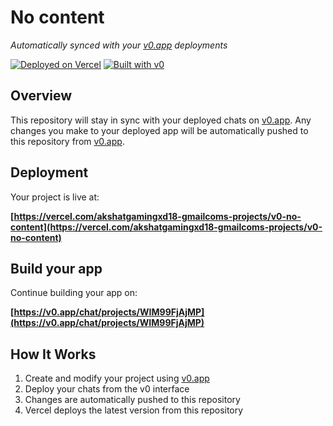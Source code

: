 # No content

*Automatically synced with your [v0.app](https://v0.app) deployments*

[![Deployed on Vercel](https://img.shields.io/badge/Deployed%20on-Vercel-black?style=for-the-badge&logo=vercel)](https://vercel.com/akshatgamingxd18-gmailcoms-projects/v0-no-content)
[![Built with v0](https://img.shields.io/badge/Built%20with-v0.app-black?style=for-the-badge)](https://v0.app/chat/projects/WIM99FjAjMP)

## Overview

This repository will stay in sync with your deployed chats on [v0.app](https://v0.app).
Any changes you make to your deployed app will be automatically pushed to this repository from [v0.app](https://v0.app).

## Deployment

Your project is live at:

**[https://vercel.com/akshatgamingxd18-gmailcoms-projects/v0-no-content](https://vercel.com/akshatgamingxd18-gmailcoms-projects/v0-no-content)**

## Build your app

Continue building your app on:

**[https://v0.app/chat/projects/WIM99FjAjMP](https://v0.app/chat/projects/WIM99FjAjMP)**

## How It Works

1. Create and modify your project using [v0.app](https://v0.app)
2. Deploy your chats from the v0 interface
3. Changes are automatically pushed to this repository
4. Vercel deploys the latest version from this repository

